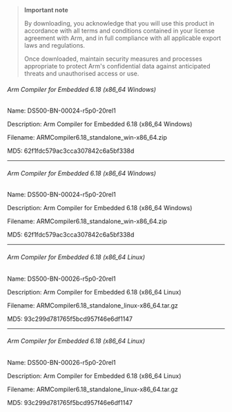 

> **Important note**
>
> By downloading, you acknowledge that you will use this product in accordance with all terms and conditions contained in your license agreement with Arm, and in full compliance with all applicable export laws and regulations.
>
> Once downloaded, maintain security measures and processes appropriate to protect Arm's confidential data against anticipated threats and unauthorised access or use.



###### Arm Compiler for Embedded 6.18 (x86_64 Windows)

Name: DS500-BN-00024-r5p0-20rel1

Description: Arm Compiler for Embedded 6.18 (x86_64 Windows)

Filename: ARMCompiler6.18_standalone_win-x86_64.zip

MD5: 62f1fdc579ac3cca307842c6a5bf338d



---



###### Arm Compiler for Embedded 6.18 (x86_64 Windows)

Name: DS500-BN-00024-r5p0-20rel1

Description: Arm Compiler for Embedded 6.18 (x86_64 Windows)

Filename: ARMCompiler6.18_standalone_win-x86_64.zip

MD5: 62f1fdc579ac3cca307842c6a5bf338d



-------



###### Arm Compiler for Embedded 6.18 (x86_64 Linux)

Name: DS500-BN-00026-r5p0-20rel1

Description: Arm Compiler for Embedded 6.18 (x86_64 Linux)

Filename: ARMCompiler6.18_standalone_linux-x86_64.tar.gz

MD5: 93c299d781765f5bcd957f46e6df1147





----------



###### Arm Compiler for Embedded 6.18 (x86_64 Linux)

Name: DS500-BN-00026-r5p0-20rel1

Description: Arm Compiler for Embedded 6.18 (x86_64 Linux)

Filename: ARMCompiler6.18_standalone_linux-x86_64.tar.gz

MD5: 93c299d781765f5bcd957f46e6df1147